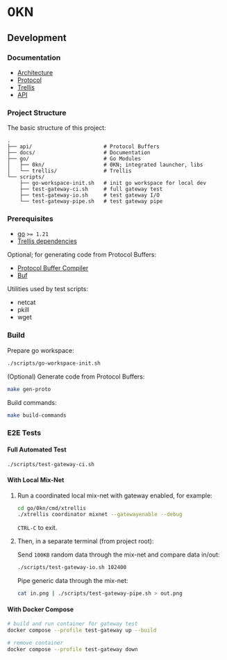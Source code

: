 # 0KN

## Development

### Documentation

- [Architecture](/docs/README.md#architecture)
- [Protocol](/docs/README.md#protocol)
- [Trellis](/go/trellis/README.md)
- [API](/api/README.md)

### Project Structure

The basic structure of this project:

```
.
├── api/                       # Protocol Buffers
├── docs/                      # Documentation
├── go/                        # Go Modules
│   ├── 0kn/                   # 0KN; integrated launcher, libs
│   └── trellis/               # Trellis
└── scripts/
    ├── go-workspace-init.sh   # init go workspace for local dev
    ├── test-gateway-ci.sh     # full gateway test
    ├── test-gateway-io.sh     # test gateway I/O
    └── test-gateway-pipe.sh   # test gateway pipe
```

### Prerequisites

- [go](https://go.dev/doc/install) `>= 1.21`
- [Trellis dependencies](/go/trellis/README.md#dependencies)

Optional; for generating code from Protocol Buffers:

- [Protocol Buffer Compiler](https://grpc.io/docs/protoc-installation/)
- [Buf](https://buf.build/docs/installation)

Utilities used by test scripts:

- netcat
- pkill
- wget

### Build

Prepare go workspace:

```sh
./scripts/go-workspace-init.sh
```

(Optional) Generate code from Protocol Buffers:

```sh
make gen-proto
```

Build commands:

```sh
make build-commands
```

### E2E Tests

#### Full Automated Test


```sh
./scripts/test-gateway-ci.sh
```

#### With Local Mix-Net

1. Run a coordinated local mix-net with gateway enabled, for example:

   ```sh
   cd go/0kn/cmd/xtrellis
   ./xtrellis coordinator mixnet --gatewayenable --debug
   ```

   `CTRL-C` to exit.

2. Then, in a separate terminal (from project root):

   Send `100KB` random data through the mix-net and compare data in/out:

   ```sh
   ./scripts/test-gateway-io.sh 102400
   ```

   Pipe generic data through the mix-net:

   ```sh
   cat in.png | ./scripts/test-gateway-pipe.sh > out.png
   ```

#### With Docker Compose

```sh
# build and run container for gateway test
docker compose --profile test-gateway up --build

# remove container
docker compose --profile test-gateway down
```
